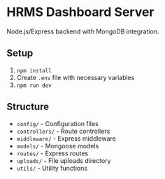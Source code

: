# HRMS Dashboard Server

Node.js/Express backend with MongoDB integration.

## Setup
1. `npm install`
2. Create `.env` file with necessary variables
3. `npm run dev`

## Structure
- `config/` - Configuration files
- `controllers/` - Route controllers
- `middleware/` - Express middleware
- `models/` - Mongoose models
- `routes/` - Express routes
- `uploads/` - File uploads directory
- `utils/` - Utility functions
